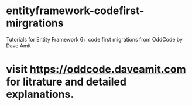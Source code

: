 # entityframework-codefirst-mirgrations
Tutorials for Entity Framework 6+ code first migrations from OddCode by Dave Amit
# visit https://oddcode.daveamit.com for litrature and detailed explanations.
